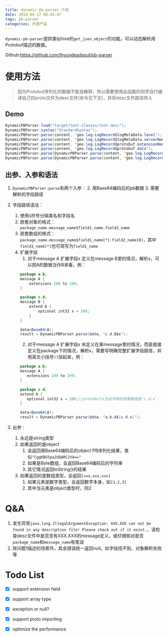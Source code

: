 ```yaml
---
title: dynamic-pb-parser 介绍
date: 2019-04-17 00:45:47
tags: pb-parser
categories: 开源产品
---
```


`dynamic-pb-parser`提供类似hive的`get_json_object`的功能，可以动态解析用Protobuf描述的数据。

Github:https://github.com/lhyundeadsoul/pb-parser
# 使用方法

>因为Protobuf序列化的数据不能自解释，所以需要使用此函数的同学自行编译自己的proto文件为desc文件(命令见下文)，并将desc文件路径传入

## Demo
```java
DynamicPBParser.load("target/test-classes/test.desc");
DynamicPBParser.syntax("StandardSyntax");
DynamicPBParser.parse(content, 'geo.log.LogRecord$logMetaData.level');
DynamicPBParser.parse(content, 'geo.log.LogRecord$logMetaData.serverName');
DynamicPBParser.parse(content, 'geo.log.LogRecord$protobuf.extensionNames');
DynamicPBParser.parse(content, 'geo.log.LogRecord$protobuf.data');
DynamicPBParser.parse(DynamicPBParser.parse(content, 'geo.log.LogRecord$protobuf.data'), 'geo.log.RequestLogRecord$metaData.requestTime');
DynamicPBParser.parse(DynamicPBParser.parse(content, 'geo.log.LogRecord$protobuf.data'), 'geo.log.RequestLogRecord$metaData.appleRpcHeader.appId');
```
<!--more-->


## 出参、入参和语法

1. `DynamicPBParser.parse`有两个入参：
	2. 用Base64编码后的pb数据
	3. 需要解析的字段路径

2. 字段路径语法：
	1. 使用`$`符号分隔类名和字段名
	2. 嵌套对象的格式：`package_name.message_name$field1_name.field2_name`
	3. 嵌套数组的格式：`package_name.message_name$field1_name[*].field2_name[0]`，其中`field1_name[*]`也可简写为`field1_name`
	4. 扩展字段
		1. 对于message A 扩展字段x 定义在message B里的情况，解析x，可以把A的数据当作B来看，例：
		```java
        package a.b;
        message A {
            extensions 100 to 199;
        }      
        
        package c.d;
        message B {
            extend A {
                optional int32 x = 100;
            }
        }
        
        data=Base64(A);
        result = DynamicPBParser.parse(data, 'c.d.B$x'); 
        ```
        2. 对于message A 扩展字段x 未定义在某message里的情况，而是直接定义在package下的情况，解析x，需要写明确完整扩展字段路径，并用英文小括号`()`括起来，例：
		 ```java
        package a.b;
        message A {
            extensions 100 to 199;
        }      
        
        package c.d;
        extend A {
            optional int32 x = 100;//protobuf认为此字段的完整路径是`c.d.x`
        }
        
        data=Base64(A);
        result = DynamicPBParser.parse(data, 'a.b.A$(c.d.x)');
        ```
        
         
3. 出参：
	1. 永远是string类型
	2. 如果返回的是object
		1. 会返回用Base64编码后的object PB序列化结果，类似`"CggKBG5pa2UQARC2YA=="`
		2. 如果是Byte数组，会返回Base64编码后的字符串
		3. 其它情况返回toString()的结果
	3. 如果返回的是数组类型，会返回`[xxx,xxx,xxx]`
		1. 如果元素是数字类型，会返回数字本身，如`[1,2,3]`
		2. 其中当元素是object类型时，同2

# Q&A
1. 发生异常`java.lang.IllegalArgumentException: XXX.XXX can not be found in any description file! Please check out if it exist.`，请检查desc文件中是否含有XXX.XXX的message定义，或仔细核对是否`package_name`和`message_name`有笔误
2. 除问题1描述的场景外，其余错误统一返回null。如字段找不到、对象解析失败等

# Todo List

- [x] support extension field 
- [x] support array type
- [x] exception or null?
- [x] support proto importing  
- [x] optimize the performance

